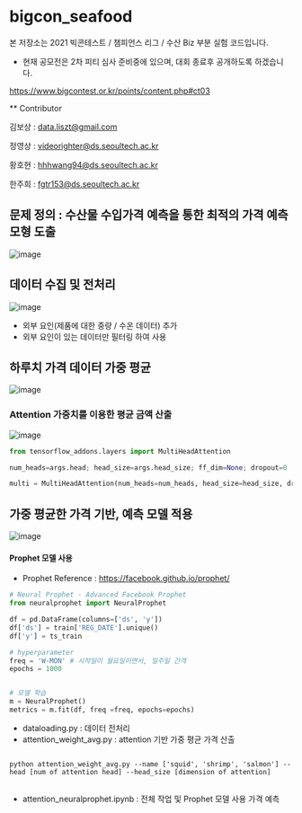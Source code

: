 # bigcon_seafood

본 저장소는 2021 빅콘테스트 / 챔피언스 리그 / 수산 Biz 부분 실험 코드입니다.
- 현재 공모전은 2차 피티 심사 준비중에 있으며, 대회 종료후 공개하도록 하겠습니다.

https://www.bigcontest.or.kr/points/content.php#ct03

** Contributor

김보상 : data.liszt@gmail.com

정영상 : videorighter@ds.seoultech.ac.kr

황호현 : hhhwang94@ds.seoultech.ac.kr

한주희 : fgtr153@ds.seoultech.ac.kr

## 문제 정의 :  수산물 수입가격 예측을 통한 최적의 가격 예측 모형 도출 
![image](https://user-images.githubusercontent.com/46701548/139639501-98aa5640-a504-414f-8bb1-c885044fca5f.png)

## 데이터 수집 및 전처리
![image](https://user-images.githubusercontent.com/46701548/139639558-c1a6d9f4-47ac-47e2-9c81-91d5ecd186b6.png)

+ 외부 요인(제품에 대한 중량 / 수온 데이터) 추가
+ 외부 요인이 있는 데이터만 필터링 하여 사용


## 하루치 가격 데이터 가중 평균
![image](https://user-images.githubusercontent.com/46701548/139639799-96be404a-5b47-456c-aa58-ae0163c86334.png)

### Attention 가중치를 이용한 평균 금액 산출
![image](https://user-images.githubusercontent.com/46701548/139639903-5552f6d0-d5e3-4807-89be-5178e0740665.png)

```python
from tensorflow_addons.layers import MultiHeadAttention

num_heads=args.head; head_size=args.head_size; ff_dim=None; dropout=0

multi = MultiHeadAttention(num_heads=num_heads, head_size=head_size, dropout=dropout)
```

## 가중 평균한 가격 기반, 예측 모델 적용
![image](https://user-images.githubusercontent.com/46701548/139640215-f2bc314d-bc64-487b-add4-7ad43a72c066.png)

#### Prophet 모델 사용
- Prophet Reference : https://facebook.github.io/prophet/
```python
# Neural Prophet - Advanced Facebook Prophet
from neuralprophet import NeuralProphet

df = pd.DataFrame(columns=['ds', 'y'])
df['ds'] = train['REG_DATE'].unique()
df['y'] = ts_train

# hyperparameter 
freq = 'W-MON' # 시작일이 월요일이면서, 일주일 간격 
epochs = 1000


# 모델 학습
m = NeuralProphet()
metrics = m.fit(df, freq =freq, epochs=epochs)
```


- dataloading.py : 데이터 전처리
- attention_weight_avg.py : attention 기반 가중 평균 가격 산출
<pre>
<code>
python attention_weight_avg.py --name ['squid', 'shrimp', 'salmon'] --head [num of attention head] --head_size [dimension of attention]
</code>
</pre>
- attention_neuralprophet.ipynb : 전체 작업 및 Prophet 모델 사용 가격 예측
